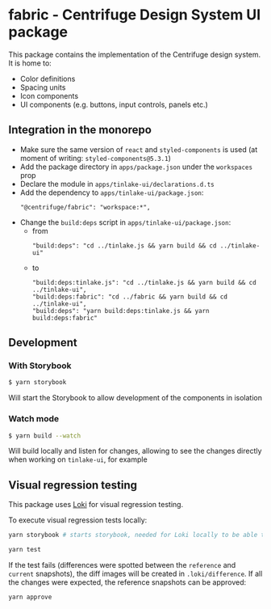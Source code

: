 # fabric - Centrifuge Design System UI package

This package contains the implementation of the Centrifuge design system. It is home to:

- Color definitions
- Spacing units
- Icon components
- UI components (e.g. buttons, input controls, panels etc.)

## Integration in the monorepo

- Make sure the same version of `react` and `styled-components` is used (at moment of writing: `styled-components@5.3.1`)
- Add the package directory in `apps/package.json` under the `workspaces` prop
- Declare the module in `apps/tinlake-ui/declarations.d.ts`
- Add the dependency to `apps/tinlake-ui/package.json`:
  ```
  "@centrifuge/fabric": "workspace:*",
  ```
- Change the `build:deps` script in `apps/tinlake-ui/package.json`:
  - from
    ```
    "build:deps": "cd ../tinlake.js && yarn build && cd ../tinlake-ui"
    ```
  - to
    ```
    "build:deps:tinlake.js": "cd ../tinlake.js && yarn build && cd ../tinlake-ui",
    "build:deps:fabric": "cd ../fabric && yarn build && cd ../tinlake-ui",
    "build:deps": "yarn build:deps:tinlake.js && yarn build:deps:fabric"
    ```

## Development

### With Storybook

```sh
$ yarn storybook
```

Will start the Storybook to allow development of the components in isolation

### Watch mode

```sh
$ yarn build --watch
```

Will build locally and listen for changes, allowing to see the changes directly when working on `tinlake-ui`, for example

## Visual regression testing

This package uses [Loki](https://loki.js.org/) for visual regression testing.

To execute visual regression tests locally:

```sh
yarn storybook # starts storybook, needed for Loki locally to be able to operate on stories

yarn test
```

If the test fails (differences were spotted between the `reference` and `current` snapshots), the diff images will be
created in `.loki/difference`. If all the changes were expected, the reference snapshots can be approved:

```sh
yarn approve
```
